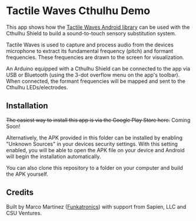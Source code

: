 Tactile Waves Cthulhu Demo
==========================
This app shows how the [Tactile Waves Android library](https://github.com/Funkatronics/TactileWaves "Tactile Waves") can be used with the Cthulhu Shield to build a sound-to-touch sensory substitution system.

Tactile Waves is used to capture and process audio from the devices microphone to extract its fundamental frequency (pitch) and formant frequencies. These frequencies are drawn to the screen for visualization. 

An Arduino equipped with a Cthulhu Shield can be connected to the app via USB or Bluetooth (using the 3-dot overflow menu on the app's toolbar). When connected, the formant frequencies will be mapped and sent to the Cthulhu LEDs/electrodes.

Installation
------------
~~The easiest way to install this app is via the Google Play Store here.~~ Coming Soon!

Alternatively, the APK provided in this folder can be installed by enabling "Unknown Sources" in your devices security settings. With this setting enabled, you will be able to open the APK file on your device and Android will begin the installation automatically. 

You can also clone this repository to a folder on your computer and build the APK yourself. 

Credits
-------
Built by Marco Martinez ([Funkatronics](https://github.com/funkatronics "Funkatronics GitHub")) with support from Sapien, LLC and CSU Ventures.

